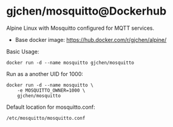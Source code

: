 # gjchen/mosquitto@Dockerhub
Alpine Linux with Mosquitto configured for MQTT services.
* Base docker image: https://hub.docker.com/r/gjchen/alpine/

Basic Usage:
```
docker run -d --name mosquitto gjchen/mosquitto
```

Run as a another UID for 1000:
```
docker run -d --name mosquitto \
	-e MOSQUITTO_OWNER=1000 \
	gjchen/mosquitto	
```

Default location for mosquitto.conf:
```
/etc/mosquitto/mosquitto.conf
```
